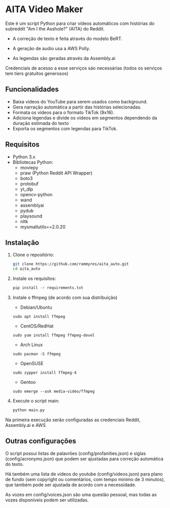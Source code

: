 # AITA Video Maker

Este é um script Python para criar vídeos automáticos com histórias do subreddit "Am I the Asshole?" (AITA) do Reddit.

  - A correção de texto é feita através do modelo BeRT. 

  - A geração de audio usa a AWS Polly.

  - As legendas são geradas através da Assembly.ai

Credenciais de acesso a esse serviços sáo necessárias (todos os serviços tem tiers gratuítos generosos)

## Funcionalidades

- Baixa vídeos do YouTube para serem usados como background.
- Gera narração automática a partir das histórias selecionadas.
- Formata os vídeos para o formato TikTok (9x16).
- Adiciona legendas e divide os vídeos em segmentos dependendo da duração estimada do texto
- Exporta os segmentos com legendas para TikTok.

## Requisitos

- Python 3.x
- Bibliotecas Python:
  - moviepy
  - praw (Python Reddit API Wrapper)
  - boto3
  - protobuf 
  - yt_dlp
  - opencv-python
  - wand
  - assemblyai
  - pydub
  - playsound
  - nltk
  - mysmallutils==2.0.20

## Instalação

1. Clone o repositório:

   ```bash
   git clone https://github.com/rammyres/aita_auto.git
   cd aita_auto
   ```

2. Instale os requisitos:
    ```sh
    pip install -r requirements.txt
    ```
3. Instale o ffmpeg (de acordo com sua distribuição)
    - Debian/Ubuntu 
    ```
    sudo apt install ffmpeg
    ```
    
    - CentOS/RedHat
    ```
    sudo yum install ffmpeg ffmpeg-devel

    ```
    
    - Arch Linux
    ```
    sudo pacman -S ffmpeg
    ```

    - OpenSUSE
    ```
    sudo zypper install ffmpeg-4
    ```

    - Gentoo
    ```
    sudo emerge --ask media-video/ffmpeg
    ```

4. Execute o script main:
    ```sh
    python main.py
    ```

Na primeira execução serão configuradas as credenciais Reddit, Assembly.ai e AWS

## Outras configurações
O script possui listas de palavrões (config/profanities.json) e siglas (config/acronyms.json) que podem ser ajustadas para correção automática do texto. 

Há também uma lista de videos do youtube (config/videos.json) para plano de fundo (sem copyright ou comentários, com tempo minimo de 3 minutos), que também pode ser ajustada de acordo com a necessidade.

As vozes em config/voices.json são uma questão pessoal, mas todas as vozes disponíveis podem ser utilizadas. 